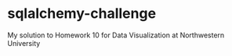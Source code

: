 # sqlalchemy-challenge
My solution to Homework 10 for Data Visualization at Northwestern University

